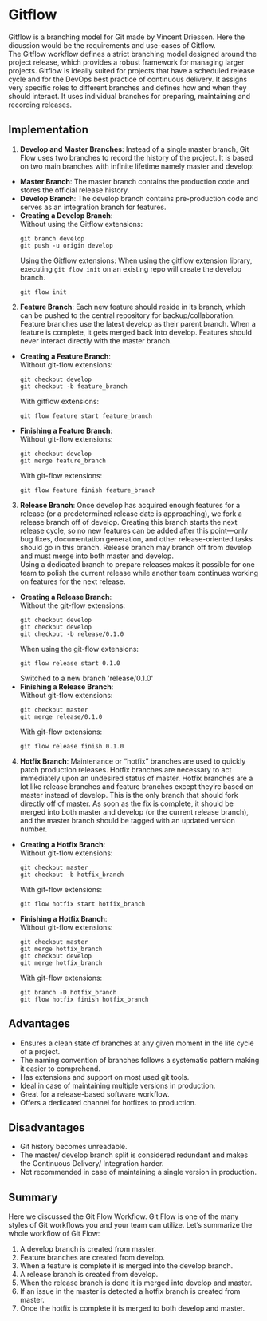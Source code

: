 # Gitflow

Gitflow is a branching model for Git made by Vincent Driessen. Here the dicussion would be the requirements and use-cases of Gitflow.<br />
The Gitflow workflow defines a strict branching model designed around the project release, which provides a robust framework for managing larger projects. Gitflow is ideally suited for projects that have a scheduled release cycle and for the DevOps best practice of continuous delivery. It assigns very specific roles to different branches and defines how and when they should interact. It uses individual branches for preparing, maintaining and recording releases.


## Implementation

1. **Develop and Master Branches**: Instead of a single master branch, Git Flow uses two branches to record the history of the project. It is based on two main branches with infinite lifetime namely master and develop:
  - **Master Branch**: The master branch contains the production code and stores the official release history.
  - **Develop Branch**: The develop branch contains pre-production code and serves as an integration branch for features.
  - **Creating a Develop Branch**:<br />
    Without using the Gitflow extensions:
    ```
    git branch develop
    git push -u origin develop
    ```
    Using the Gitflow extensions: When using the gitflow extension library, executing `git flow init` on an existing repo will create the develop branch.
    ```
    git flow init
    ```
2. **Feature Branch**: Each new feature should reside in its branch, which can be pushed to the central repository for backup/collaboration. Feature branches use the latest develop as their parent branch. When a feature is complete, it gets merged back into develop. Features should never interact directly with the master branch.
  - **Creating a Feature Branch**: <br />
    Without git-flow extensions:
    ```
    git checkout develop
    git checkout -b feature_branch
    ```
    With gitflow extensions:
    ```
    git flow feature start feature_branch
    ```
  - **Finishing a Feature Branch**: <br />
    Without git-flow extensions:
    ```
    git checkout develop
    git merge feature_branch
    ```
    With git-flow extensions:
    ```
    git flow feature finish feature_branch
    ```
3. **Release Branch**: Once develop has acquired enough features for a release (or a predetermined release date is approaching), we fork a release branch off of develop. Creating this branch starts the next release cycle, so no new features can be added after this point—only bug fixes, documentation generation, and other release-oriented tasks should go in this branch. Release branch may branch off from develop and must merge into both master and develop. <br />
Using a dedicated branch to prepare releases makes it possible for one team to polish the current release while another team continues working on features for the next release.
  - **Creating a Release Branch**: <br />
    Without the git-flow extensions:
    ```
    git checkout develop
    git checkout develop
    git checkout -b release/0.1.0
    ```
    When using the git-flow extensions:
    ```
    git flow release start 0.1.0
    ```
    Switched to a new branch 'release/0.1.0'
  - **Finishing a Release Branch**: <br />
    Without git-flow extensions:
    ```
    git checkout master
    git merge release/0.1.0
    ```
    With git-flow extensions:
    ```
    git flow release finish 0.1.0
    ```
4. **Hotfix Branch**: Maintenance or “hotfix” branches are used to quickly patch production releases. Hotfix branches are necessary to act immediately upon an undesired status of master. Hotfix branches are a lot like release branches and feature branches except they’re based on master instead of develop. This is the only branch that should fork directly off of master. As soon as the fix is complete, it should be merged into both master and develop (or the current release branch), and the master branch should be tagged with an updated version number.
  - **Creating a Hotfix Branch**: <br />
    Without git-flow extensions:
    ```
    git checkout master
    git checkout -b hotfix_branch
    ```
    With git-flow extensions: 
    ```
    git flow hotfix start hotfix_branch
    ```
  - **Finishing a Hotfix Branch**: <br />
  Without git-flow extensions:
    ```
    git checkout master
    git merge hotfix_branch
    git checkout develop
    git merge hotfix_branch
    ```
    With git-flow extensions:
    ```
    git branch -D hotfix_branch
    git flow hotfix finish hotfix_branch
    ```


## Advantages

- Ensures a clean state of branches at any given moment in the life cycle of a project.
- The naming convention of branches follows a systematic pattern making it easier to comprehend.
- Has extensions and support on most used git tools.
- Ideal in case of maintaining multiple versions in production.
- Great for a release-based software workflow.
- Offers a dedicated channel for hotfixes to production.


## Disadvantages

- Git history becomes unreadable.
- The master/ develop branch split is considered redundant and makes the Continuous Delivery/ Integration harder.
- Not recommended in case of maintaining a single version in production.


## Summary

Here we discussed the Git Flow Workflow. Git Flow is one of the many styles of Git workflows you and your team can utilize. Let’s summarize the whole workflow of Git Flow:
1. A develop branch is created from master.
1. Feature branches are created from develop.
1. When a feature is complete it is merged into the develop branch.
1. A release branch is created from develop.
1. When the release branch is done it is merged into develop and master.
1. If an issue in the master is detected a hotfix branch is created from master.
1. Once the hotfix is complete it is merged to both develop and master.
